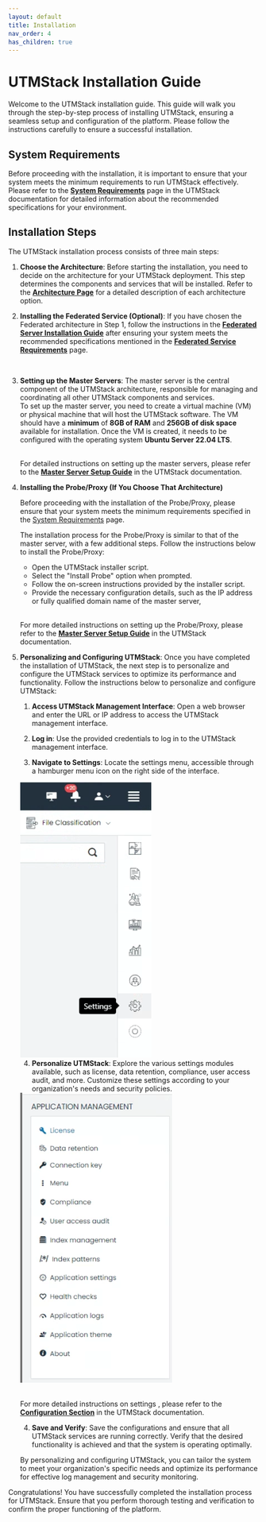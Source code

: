 ```yaml
---
layout: default
title: Installation
nav_order: 4
has_children: true
---
```


# UTMStack Installation Guide

Welcome to the UTMStack installation guide. This guide will walk you through the step-by-step process of installing UTMStack, ensuring a seamless setup and configuration of the platform. Please follow the instructions carefully to ensure a successful installation.

## System Requirements

Before proceeding with the installation, it is important to ensure that your system meets the minimum requirements to run UTMStack effectively. Please refer to the **<a href="./SystemRequirements">System Requirements</a>** page in the UTMStack documentation for detailed information about the recommended specifications for your environment.

## Installation Steps
The UTMStack installation process consists of three main steps:

1. **Choose the Architecture**: Before starting the installation, you need to decide on the architecture for your UTMStack deployment. This step determines the components and services that will be installed. Refer to the  **<a href="../Architecture">Architecture Page</a>** for a detailed description of each architecture option.
    <br>

2. **Installing the Federated Service (Optional)**:
  If you have chosen the Federated architecture in Step 1, follow the instructions in the  **<a href="./FederationServiceInstallation">Federated Server Installation Guide</a>** after ensuring your system meets the recommended specifications mentioned in the **<a href="./SystemRequirements">Federated Service Requirements</a>** page.
  <br>

3. **Setting up the Master Servers**: The master server is the central component of the UTMStack architecture, responsible for managing and coordinating all other UTMStack components and services.
   <br>To set up the master server, you need to create a virtual machine (VM) or physical machine that will host the UTMStack software. The VM should have a **minimum** of **8GB of RAM** and **256GB of disk space** available for installation. Once the VM is created, it needs to be configured with the operating system **Ubuntu Server 22.04 LTS**.

    <br>For detailed instructions on setting up the master servers, please refer to the **<a href="./MasterServerInstallation">Master Server Setup Guide</a>** in the UTMStack documentation.
    <br>

4. **Installing the Probe/Proxy (If You Choose That Architecture)**
    
   Before proceeding with the installation of the Probe/Proxy, please ensure that your system meets the minimum requirements specified in the <a href="./SystemRequirements">System Requirements</a> page.

    The installation process for the Probe/Proxy is similar to that of the master server, with a few additional steps. Follow the instructions below to install the Probe/Proxy:

    * Open the UTMStack installer script.
    * Select the "Install Probe" option when prompted.
    * Follow the on-screen instructions provided by the installer script.
    * Provide the necessary configuration details, such as the IP address or fully qualified domain name of the master server,
  
    <br>For more detailed instructions on setting up the Probe/Proxy, please refer to the **<a href="./MasterServerInstallation">Master Server Setup Guide</a>** in the UTMStack documentation.
    <br>

5. **Personalizing and Configuring UTMStack**: Once you have completed the installation of UTMStack, the next step is to personalize and configure the UTMStack services to optimize its performance and functionality. Follow the instructions below to personalize and configure UTMStack:

    1. **Access UTMStack Management Interface**: Open a web browser and enter the URL or IP address to access the UTMStack management interface.

    2. **Log in**: Use the provided credentials to log in to the UTMStack management interface.

    3. **Navigate to Settings**: Locate the settings menu, accessible through a hamburger menu icon on the right side of the interface.
   
   <img title="setting capture" alt="setting capture" src="./Images/Images/../../../Images/settingcapture.PNG">

    4. **Personalize UTMStack**: Explore the various settings modules available, such as license, data retention, compliance, user access audit, and more. Customize these settings according to your organization's needs and security policies.

    <img title="setting capture" alt="setting capture" src="./Images/Images/../../../Images/settingcapture2.PNG">

    <br>For more detailed instructions on settings , please refer to the **<a href="./UTMStackComponents/Configuration">Configuration Section</a>** in the UTMStack documentation.
    <br>


    4. **Save and Verify**: Save the configurations and ensure that all UTMStack services are running correctly. Verify that the desired functionality is achieved and that the system is operating optimally.

    By personalizing and configuring UTMStack, you can tailor the system to meet your organization's specific needs and optimize its performance for effective log management and security monitoring.

Congratulations! You have successfully completed the installation process for UTMStack. Ensure that you perform thorough testing and verification to confirm the proper functioning of the platform.